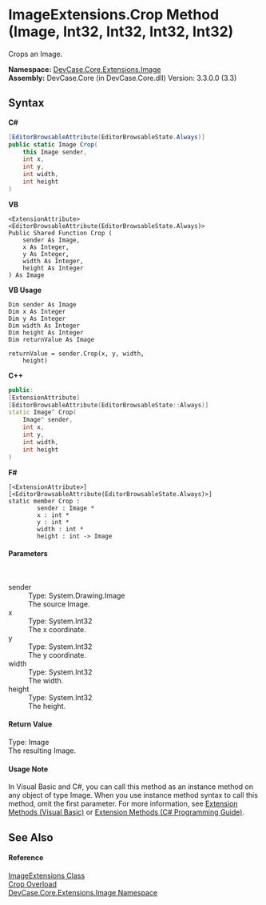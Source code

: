 # ImageExtensions.Crop Method (Image, Int32, Int32, Int32, Int32)
 

Crops an Image.

**Namespace:**&nbsp;<a href="N_DevCase_Core_Extensions_Image">DevCase.Core.Extensions.Image</a><br />**Assembly:**&nbsp;DevCase.Core (in DevCase.Core.dll) Version: 3.3.0.0 (3.3)

## Syntax

**C#**<br />
``` C#
[EditorBrowsableAttribute(EditorBrowsableState.Always)]
public static Image Crop(
	this Image sender,
	int x,
	int y,
	int width,
	int height
)
```

**VB**<br />
``` VB
<ExtensionAttribute>
<EditorBrowsableAttribute(EditorBrowsableState.Always)>
Public Shared Function Crop ( 
	sender As Image,
	x As Integer,
	y As Integer,
	width As Integer,
	height As Integer
) As Image
```

**VB Usage**<br />
``` VB Usage
Dim sender As Image
Dim x As Integer
Dim y As Integer
Dim width As Integer
Dim height As Integer
Dim returnValue As Image

returnValue = sender.Crop(x, y, width, 
	height)
```

**C++**<br />
``` C++
public:
[ExtensionAttribute]
[EditorBrowsableAttribute(EditorBrowsableState::Always)]
static Image^ Crop(
	Image^ sender, 
	int x, 
	int y, 
	int width, 
	int height
)
```

**F#**<br />
``` F#
[<ExtensionAttribute>]
[<EditorBrowsableAttribute(EditorBrowsableState.Always)>]
static member Crop : 
        sender : Image * 
        x : int * 
        y : int * 
        width : int * 
        height : int -> Image 

```


#### Parameters
&nbsp;<dl><dt>sender</dt><dd>Type: System.Drawing.Image<br />The source Image.</dd><dt>x</dt><dd>Type: System.Int32<br />The x coordinate.</dd><dt>y</dt><dd>Type: System.Int32<br />The y coordinate.</dd><dt>width</dt><dd>Type: System.Int32<br />The width.</dd><dt>height</dt><dd>Type: System.Int32<br />The height.</dd></dl>

#### Return Value
Type: Image<br />The resulting Image.

#### Usage Note
In Visual Basic and C#, you can call this method as an instance method on any object of type Image. When you use instance method syntax to call this method, omit the first parameter. For more information, see <a href="https://docs.microsoft.com/dotnet/visual-basic/programming-guide/language-features/procedures/extension-methods">Extension Methods (Visual Basic)</a> or <a href="https://docs.microsoft.com/dotnet/csharp/programming-guide/classes-and-structs/extension-methods">Extension Methods (C# Programming Guide)</a>.

## See Also


#### Reference
<a href="T_DevCase_Core_Extensions_Image_ImageExtensions">ImageExtensions Class</a><br /><a href="Overload_DevCase_Core_Extensions_Image_ImageExtensions_Crop">Crop Overload</a><br /><a href="N_DevCase_Core_Extensions_Image">DevCase.Core.Extensions.Image Namespace</a><br />